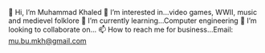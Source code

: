 👋 Hi, I’m Muhammad Khaled
👀 I’m interested in...video games, WWII, music and medievel folklore
🌱 I’m currently learning...Computer engineering
💞️ I’m looking to collaborate on...
📫 How to reach me for business...Email: mu.bu.mkh@gmail.com
